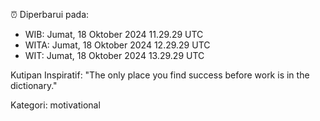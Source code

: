 ⏰ Diperbarui pada:
- WIB: Jumat, 18 Oktober 2024 11.29.29 UTC
- WITA: Jumat, 18 Oktober 2024 12.29.29 UTC
- WIT: Jumat, 18 Oktober 2024 13.29.29 UTC

Kutipan Inspiratif:
"The only place you find success before work is in the dictionary."


Kategori: motivational

